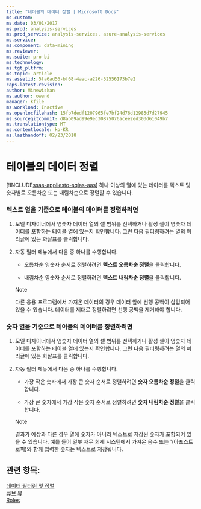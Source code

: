 ```yaml
---
title: "테이블의 데이터 정렬 | Microsoft Docs"
ms.custom: 
ms.date: 03/01/2017
ms.prod: analysis-services
ms.prod_service: analysis-services, azure-analysis-services
ms.service: 
ms.component: data-mining
ms.reviewer: 
ms.suite: pro-bi
ms.technology: 
ms.tgt_pltfrm: 
ms.topic: article
ms.assetid: 5fa6ad56-bf68-4aac-a226-52556173b7e2
caps.latest.revision: 
author: Minewiskan
ms.author: owend
manager: kfile
ms.workload: Inactive
ms.openlocfilehash: 15fb7dedf1207965fe7bf24d76d12985d7d27945
ms.sourcegitcommit: d8ab09ad99e9ec30875076acee2ed303d61049b7
ms.translationtype: MT
ms.contentlocale: ko-KR
ms.lasthandoff: 02/23/2018
---
```

# <a name="sort-data-in-a-table"></a>테이블의 데이터 정렬 
[!INCLUDE[ssas-appliesto-sqlas-aas](../../includes/ssas-appliesto-sqlas-aas.md)]
하나 이상의 열에 있는 데이터를 텍스트 및 숫자별로 오름차순 또는 내림차순으로 정렬할 수 있습니다.  
  
### <a name="to-sort-the-data-in-a-table-based-on-a-text-column"></a>텍스트 열을 기준으로 테이블의 데이터를 정렬하려면  
  
1.  모델 디자이너에서 영숫자 데이터 열의 셀 범위를 선택하거나 활성 셀이 영숫자 데이터를 포함하는 테이블 열에 있는지 확인합니다. 그런 다음 필터링하려는 열의 머리글에 있는 화살표를 클릭합니다.  
  
2.  자동 필터 메뉴에서 다음 중 하나를 수행합니다.  
  
    -   오름차순 영숫자 순서로 정렬하려면 **텍스트 오름차순 정렬**을 클릭합니다.  
  
    -   내림차순 영숫자 순서로 정렬하려면 **텍스트 내림차순 정렬**을 클릭합니다.  
  
    > [!NOTE]  
    >  다른 응용 프로그램에서 가져온 데이터의 경우 데이터 앞에 선행 공백이 삽입되어 있을 수 있습니다. 데이터를 제대로 정렬하려면 선행 공백을 제거해야 합니다.  
  
### <a name="to-sort-the-data-in-a-table-based-on-a-numeric-column"></a>숫자 열을 기준으로 테이블의 데이터를 정렬하려면  
  
1.  모델 디자이너에서 영숫자 데이터 열의 셀 범위를 선택하거나 활성 셀이 영숫자 데이터를 포함하는 테이블 열에 있는지 확인합니다. 그런 다음 필터링하려는 열의 머리글에 있는 화살표를 클릭합니다.  
  
2.  자동 필터 메뉴에서 다음 중 하나를 수행합니다.  
  
    -   가장 작은 숫자에서 가장 큰 숫자 순서로 정렬하려면 **숫자 오름차순 정렬**을 클릭합니다.  
  
    -   가장 큰 숫자에서 가장 작은 숫자 순서로 정렬하려면 **숫자 내림차순 정렬**을 클릭합니다.  
  
    > [!NOTE]  
    >  결과가 예상과 다른 경우 열에 숫자가 아니라 텍스트로 저장된 숫자가 포함되어 있을 수 있습니다. 예를 들어 일부 재무 회계 시스템에서 가져온 음수 또는 '(아포스트로피)와 함께 입력한 숫자는 텍스트로 저장됩니다.  
  
## <a name="see-also"></a>관련 항목:  
 [데이터 필터링 및 정렬](http://msdn.microsoft.com/library/55ebd7a6-2458-4398-911f-fcfeb2413f1b)   
 [큐브 뷰](../../analysis-services/tabular-models/perspectives-ssas-tabular.md)   
 [Roles](../../analysis-services/tabular-models/roles-ssas-tabular.md)  
  
  
